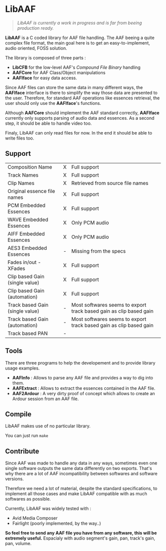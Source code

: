 # LibAAF

> *LibAAF is currently a work in progress and is far from beeing production ready.*


**LibAAF** is a C coded library for AAF file handling. The AAF beeing a quite complex file format, the main goal here is to get an easy-to-implement, audio oriented, FOSS solution.


The library is composed of three parts :

* **LibCFB** for the low-level AAF's *Compound File Binary* handling
* **AAFCore** for AAF Class/Object manipulations
* **AAFIface** for easy data access.

Since AAF files can store the same data in many different ways, the **AAFIface** interface is there to simplify the way those data are presented to the user. Therefore, for standard AAF operations like essences retrieval, the user should only use the **AAFIface**'s functions.

Although **AAFCore** should implement the AAF standard correctly, **AAFIface** currently only supports parsing of audio data and essences. As a second step, it should be able to handle video too.

Finaly, LibAAF can only read files for now. In the end it should be able to write files too.

## Support

|                                 |   | |
|---------------------------------|:-:|-|
| Composition Name                | X | Full support |
| Track Names                     | X | Full support |
| Clip Names                      | X | Retrieved from source file names |
| Original essence file names     | X | Full support |
| PCM Embedded Essences           | X | Full support |
| WAVE Embedded Essences          | X | Only PCM audio |
| AIFF Embedded Essences          | X | Only PCM audio |
| AES3 Embedded Essences          | - | Missing from the specs |
| Fades in/out - XFades           | X | Full support |
| Clip based Gain (single value)  | X | Full support |
| Clip based Gain (automation)    | X | Full support |
| Track based Gain (single value) | - | Most softwares seems to export track based gain as clip based gain |
| Track based Gain (automation)   | - | Most softwares seems to export track based gain as clip based gain |
| Track based PAN                 | - | |

## Tools

There are three programs to help the developement and to provide library usage examples.

* **AAFInfo** : Allows to parse any AAF file and provides a way to dig into them.
* **AAFExtract** : Allows to extract the essences contained in the AAF file.
* **AAF2Ardour** : A very dirty proof of concept which allows to create an Ardour session from an AAF file.

## Compile

LibAAF makes use of no particular library.

You can just run `make`

## Contribute

Since AAF was made to handle any data in any ways, sometimes even one single software outputs the same data differently on two exports. That's why there are a lot of AAF incompatibility between softwares and software versions.

Therefore we need a lot of material, despite the standard specifications, to implement all those cases and make LibAAF compatible with as much softwares as possible.

Currently, LibAAF was widely tested with :

* Avid Media Composer
* Fairlight (poorly implemented, by the way..)

**So feel free to send any AAF file you have from any software, this will be extremely useful.** Espacialy with audio segment's gain, pan, track's gain, pan, volume.
